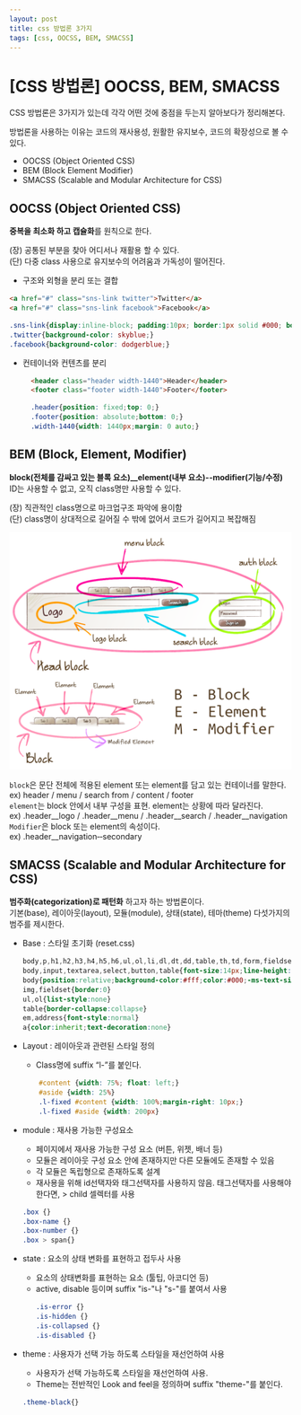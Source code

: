 ```yaml
---
layout: post
title: css 방법론 3가지
tags: [css, OOCSS, BEM, SMACSS]
---
```


# [CSS 방법론] OOCSS, BEM, SMACSS

CSS 방법론은 3가지가 있는데 각각 어떤 것에 중점을 두는지 알아보다가 정리해본다.

방법론을 사용하는 이유는 코드의 재사용성, 원활한 유지보수, 코드의 확장성으로 볼 수 있다.  


- OOCSS (Object Oriented CSS)
- BEM (Block Element Modifier)
- SMACSS (Scalable and Modular Architecture for CSS)



## OOCSS (Object Oriented CSS)
**중복을 최소화 하고 캡슐화**를 원칙으로 한다.

(장) 공통된 부분을 찾아 어디서나 재활용 할 수 있다. <br>
(단) 다중 class 사용으로 유지보수의 어려움과 가독성이 떨어진다.

- 구조와 외형을 분리 또는 결합
```html
<a href="#" class="sns-link twitter">Twitter</a>  
<a href="#" class="sns-link facebook">Facebook</a>
```
```css
.sns-link{display:inline-block; padding:10px; border:1px solid #000; border-radius:10px; color:#fff;}
.twitter{background-color: skyblue;}
.facebook{background-color: dodgerblue;}
```


- 컨테이너와 컨텐츠를 분리
  ```html
    <header class="header width-1440">Header</header>
    <footer class="footer width-1440">Footer</footer>
  ```

  ```css
    .header{position: fixed;top: 0;}
    .footer{position: absolute;bottom: 0;}
    .width-1440{width: 1440px;margin: 0 auto;}
  ```


## BEM (Block, Element, Modifier)
  **block(전체를 감싸고 있는 블록 요소)__element(내부 요소)--modifier(기능/수정)** <br>
  ID는 사용할 수 없고, 오직 class명만 사용할 수 있다. <br>

  (장) 직관적인 class명으로 마크업구조 파악에 용이함 <br>
  (단) class명이 상대적으로 길어질 수 밖에 없어서 코드가 길어지고 복잡해짐
  
  ![BEM](/assets/img/post-img/bem.png "BEM")
  

  `block`은 문단 전체에 적용된 element 또는 element를 담고 있는 컨테이너를 말한다. <br>
      ex) header / menu / search from / content / footer <br>
  `element`는 block 안에서 내부 구성을 표현. element는 상황에 따라 달라진다. <br>
      ex) .header__logo / .header__menu / .header__search / .header__navigation <br>
  `Modifier`은 block 또는 element의 속성이다. <br>
      ex) .header__navigation‐‐secondary 



## SMACSS (Scalable and Modular Architecture for CSS)
**범주화(categorization)로 패턴화** 하고자 하는 방법론이다. <br>
기본(base), 레이아웃(layout), 모듈(module), 상태(state), 테마(theme) 다섯가지의 범주를 제시한다.

- Base : 스타일 초기화 (reset.css)
    ```css
    body,p,h1,h2,h3,h4,h5,h6,ul,ol,li,dl,dt,dd,table,th,td,form,fieldset,legend,input,textarea,button,select{margin:0;padding:0}
    body,input,textarea,select,button,table{font-size:14px;line-height:1.25}
    body{position:relative;background-color:#fff;color:#000;-ms-text-size-adjust:none;-webkit-text-size-adjust:none}
    img,fieldset{border:0}
    ul,ol{list-style:none}
    table{border-collapse:collapse}
    em,address{font-style:normal}
    a{color:inherit;text-decoration:none}
    ```

- Layout : 레이아웃과 관련된 스타일 정의
  - Class명에 suffix “l-”를 붙인다.
    
  ```css
      #content {width: 75%; float: left;}
      #aside {width: 25%}
      .l-fixed #content {width: 100%;margin-right: 10px;}
      .l-fixed #aside {width: 200px}
  ```

- module : 재사용 가능한 구성요소
    - 페이지에서 재사용 가능한 구성 요소 (버튼, 위젯, 배너 등)
    - 모듈은 레이아웃 구성 요소 안에 존재하지만 다른 모듈에도 존재할 수 있음
    - 각 모듈은 독립형으로 존재하도록 설계
    - 재사용을 위해 id선택자와 태그선택자를 사용하지 않음. 태그선택자를 사용해야 한다면, > child 셀렉터를 사용
    ```css
    .box {}
    .box-name {}
    .box-number {}
    .box > span{}
    ```

- state : 요소의 상태 변화를 표현하고 접두사 사용
  - 요소의 상태변화를 표현하는 요소 (툴팁, 아코디언 등)
  - active, disable 등이며 suffix "is-"나 "s-"를 붙여서 사용
    ```css
    .is-error {}
    .is-hidden {}
    .is-collapsed {}
    .is-disabled {}
    ```

- theme : 사용자가 선택 가능 하도록 스타일을 재선언하여 사용
    - 사용자가 선택 가능하도록 스타일을 재선언하여 사용.
    - Theme는 전반적인 Look and feel을 정의하며 suffix "theme-"를 붙인다.
  ```css
  .theme-black{}
  ```

